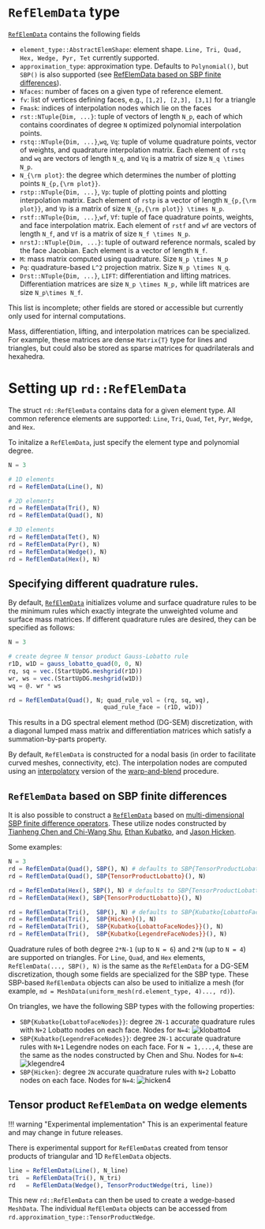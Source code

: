 # `RefElemData` type

[`RefElemData`](@ref) contains the following fields
* `element_type::AbstractElemShape`: element shape. `Line, Tri, Quad, Hex, Wedge, Pyr, Tet` currently supported.
* `approximation_type`: approximation type. Defaults to `Polynomial()`, but `SBP()` is also supported (see [RefElemData based on SBP finite differences](@ref)).
* `Nfaces`: number of faces on a given type of reference element.
* `fv`: list of vertices defining faces, e.g., `[1,2], [2,3], [3,1]` for a triangle
* `Fmask`: indices of interpolation nodes which lie on the faces
* `rst::NTuple{Dim, ...}`: tuple of vectors of length `N_p`, each of which contains coordinates of degree ``N`` optimized polynomial interpolation points.
* `rstq::NTuple{Dim, ...}`,`wq`, `Vq`: tuple of volume quadrature points, vector of weights, and quadrature interpolation matrix. Each element of `rstq` and `wq` are vectors of length ``N_q``, and `Vq` is a matrix of size ``N_q \times N_p``.
* `N_{\rm plot}`: the degree which determines the number of plotting points ``N_{p,{\rm plot}}``.
* `rstp::NTuple{Dim, ...}`, `Vp`: tuple of plotting points and plotting interpolation matrix. Each element of `rstp` is a vector of length ``N_{p,{\rm plot}}``, and `Vp` is a matrix of size ``N_{p,{\rm plot}} \times N_p``.
* `rstf::NTuple{Dim, ...}`,`wf`, `Vf`: tuple of face quadrature points, weights, and face interpolation matrix. Each element of `rstf` and `wf` are vectors of length ``N_f``, and `Vf` is a matrix of size ``N_f \times N_p``.
* `nrstJ::NTuple{Dim, ...}`: tuple of outward reference normals, scaled by the face Jacobian. Each element is a vector of length ``N_f``.
* `M`: mass matrix computed using quadrature. Size ``N_p \times N_p``
* `Pq`: quadrature-based ``L^2`` projection matrix. Size ``N_p \times N_q``.
* `Drst::NTuple{Dim, ...}`, `LIFT`: differentiation and lifting matrices. Differentiation matrices are size ``N_p \times N_p,`` while lift matrices are size ``N_p\times N_f``.

This list is incomplete; other fields are stored or accessible but currently only used for internal computations.

Mass, differentiation, lifting, and interpolation matrices can be specialized. For example, these matrices are dense `Matrix{T}` type for lines and triangles, but could also be stored as sparse matrices for quadrilaterals and hexahedra.

# Setting up `rd::RefElemData`

The struct `rd::RefElemData` contains data for a given element type. All common reference elements are supported: `Line`, `Tri`, `Quad`, `Tet`, `Pyr`, `Wedge`, and `Hex`.

To initalize a `RefElemData`, just specify the element type and polynomial degree.
```julia
N = 3

# 1D elements 
rd = RefElemData(Line(), N)

# 2D elements
rd = RefElemData(Tri(), N)
rd = RefElemData(Quad(), N)

# 3D elements
rd = RefElemData(Tet(), N)
rd = RefElemData(Pyr(), N)
rd = RefElemData(Wedge(), N)
rd = RefElemData(Hex(), N)
```

## Specifying different quadrature rules.

By default, [`RefElemData`](@ref) initializes volume and surface quadrature rules to be the minimum rules which exactly integrate the unweighted volume and surface mass matrices. If different quadrature rules are desired, they can be specified as follows: 
```julia
N = 3

# create degree N tensor product Gauss-Lobatto rule
r1D, w1D = gauss_lobatto_quad(0, 0, N)
rq, sq = vec.(StartUpDG.meshgrid(r1D))
wr, ws = vec.(StartUpDG.meshgrid(w1D))
wq = @. wr * ws

rd = RefElemData(Quad(), N; quad_rule_vol = (rq, sq, wq),  
                           quad_rule_face = (r1D, w1D))
```
This results in a DG spectral element method (DG-SEM) discretization, with a diagonal lumped mass matrix and differentiation matrices which satisfy a summation-by-parts property.

By default, `RefElemData` is constructed for a nodal basis (in order to facilitate curved meshes, connectivity, etc). The interpolation nodes are computed using an [interpolatory](https://doi.org/10.1137/141000105) version of the [warp-and-blend](https://doi.org/10.1007/s10665-006-9086-6) procedure. 

## `RefElemData` based on SBP finite differences

It is also possible to construct a [`RefElemData`](@ref) based on [multi-dimensional SBP finite difference operators](https://doi.org/10.1137/15M1038360). These utilize nodes constructed by [Tianheng Chen and Chi-Wang Shu](https://doi.org/10.1016/j.jcp.2017.05.025), [Ethan Kubatko](https://sites.google.com/site/chilatosu/ethan-bio), and [Jason Hicken](https://doi.org/10.1007/s10915-020-01154-8).

Some examples:
```julia
N = 3
rd = RefElemData(Quad(), SBP(), N) # defaults to SBP{TensorProductLobatto}
rd = RefElemData(Quad(), SBP{TensorProductLobatto}(), N) 

rd = RefElemData(Hex(), SBP(), N) # defaults to SBP{TensorProductLobatto}
rd = RefElemData(Hex(), SBP{TensorProductLobatto}(), N) 

rd = RefElemData(Tri(),  SBP(), N) # defaults to SBP{Kubatko{LobattoFaceNodes}}
rd = RefElemData(Tri(),  SBP{Hicken}(), N) 
rd = RefElemData(Tri(),  SBP{Kubatko{LobattoFaceNodes}}(), N) 
rd = RefElemData(Tri(),  SBP{Kubatko{LegendreFaceNodes}}(), N) 
```
Quadrature rules of both degree `2*N-1` (up to `N = 6`) and `2*N` (up to `N = 4`) are supported on triangles. For `Line`, `Quad`, and `Hex` elements, `RefElemData(..., SBP(), N)` is the same as the `RefElemData` for a DG-SEM discretization, though some fields are specialized for the SBP type. These SBP-based `RefElemData` objects can also be used to initialize a mesh (for example, `md = MeshData(uniform_mesh(rd.element_type, 4)..., rd)`). 

On triangles, we have the following SBP types with the following properties:
* `SBP{Kubatko{LobattoFaceNodes}}`: degree `2N-1` accurate quadrature rules with `N+2` Lobatto nodes on each face. Nodes for `N=4`: 
![klobatto4](assets/kubatko_lobatto_N4.png)
* `SBP{Kubatko{LegendreFaceNodes}}`: degree `2N-1` accurate quadrature rules with `N+1` Legendre nodes on each face. For `N = 1,...,4`, these are the same as the nodes constructed by Chen and Shu. Nodes for `N=4`:
![klegendre4](assets/kubatko_legendre_N4.png)
* `SBP{Hicken}`: degree `2N` accurate quadrature rules with `N+2` Lobatto nodes on each face. Nodes for `N=4`:
![hicken4](assets/hicken_N4.png)

## Tensor product `RefElemData` on wedge elements

!!! warning "Experimental implementation"
    This is an experimental feature and may change in future releases.
    
There is experimental support for `RefElemData`s created from tensor products of triangular and 1D `RefElemData` objects. 
```julia
line = RefElemData(Line(), N_line)
tri  = RefElemData(Tri(), N_tri)
rd   = RefElemData(Wedge(), TensorProductWedge(tri, line))
```
This new `rd::RefElemData` can then be used to create a wedge-based `MeshData`. The individual `RefElemData` objects can be accessed from `rd.approximation_type::TensorProductWedge`. 
